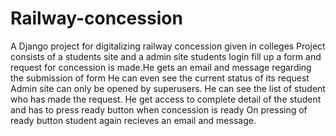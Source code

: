 # Railway-concession
A Django project for digitalizing railway concession given in colleges
Project consists of a students site and a admin site
students login fill up a form and request for concession is made.He gets an email and message regarding the submission of form
He can even see the current status of its request
Admin site can only be opened by superusers. He can see the list of student who has made the request.
He get access to complete detail of the student and has to press ready button when concession is ready
On pressing of ready button student again recieves an email and message.
